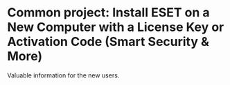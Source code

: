 # Common project: Install ESET on a New Computer with a License Key or Activation Code (Smart Security & More)

Valuable information for the new users.







